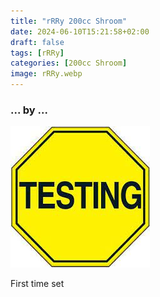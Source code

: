 ```yaml
---
title: "rRRy 200cc Shroom"
date: 2024-06-10T15:21:58+02:00
draft: false
tags: [rRRy]
categories: [200cc Shroom]
image: rRRy.webp
---
```

### ... by ...
![Nothing there](testing.jpg)

First time set